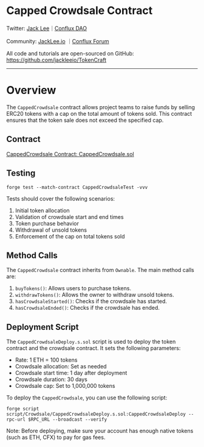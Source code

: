 # Capped Crowdsale Contract

Twitter: [Jack Lee](https://x.com/jackleeio)｜[Conflux DAO](https://x.com/ConfluxDAO)

Community: [JackLee.io](https://jacklee.io/) ｜[Conflux Forum](https://forum.conflux.fun/)

All code and tutorials are open-sourced on GitHub: https://github.com/jackleeio/TokenCraft

---

# Overview

The `CappedCrowdsale` contract allows project teams to raise funds by selling ERC20 tokens with a cap on the total amount of tokens sold. This contract ensures that the token sale does not exceed the specified cap.

## Contract

[CappedCrowdsale Contract: CappedCrowdsale.sol](../../src/Crowsale/CappedCrowdsale.sol)

## Testing

```
forge test --match-contract CappedCrowdsaleTest -vvv
```
Tests should cover the following scenarios:

1. Initial token allocation
2. Validation of crowdsale start and end times
3. Token purchase behavior
4. Withdrawal of unsold tokens
5. Enforcement of the cap on total tokens sold


## Method Calls

The `CappedCrowdsale` contract inherits from `Ownable`. The main method calls are:

1. `buyTokens()`: Allows users to purchase tokens.
2. `withdrawTokens()`: Allows the owner to withdraw unsold tokens.
3. `hasCrowdsaleStarted()`: Checks if the crowdsale has started.
4. `hasCrowdsaleEnded()`: Checks if the crowdsale has ended.

## Deployment Script

The `CappedCrowdsaleDeploy.s.sol` script is used to deploy the token contract and the crowdsale contract. It sets the following parameters:

- Rate: 1 ETH = 100 tokens
- Crowdsale allocation: Set as needed
- Crowdsale start time: 1 day after deployment
- Crowdsale duration: 30 days
- Crowdsale cap: Set to 1,000,000 tokens

To deploy the `CappedCrowdsale`, you can use the following script:

```
forge script script/Crowdsale/CappedCrowdsaleDeploy.s.sol:CappedCrowdsaleDeploy --rpc-url $RPC_URL --broadcast --verify
```

Note: Before deploying, make sure your account has enough native tokens (such as ETH, CFX) to pay for gas fees.


